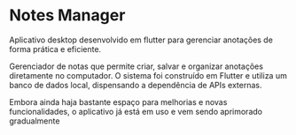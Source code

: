# Notes Manager

Aplicativo desktop desenvolvido em flutter para gerenciar anotações de forma prática e eficiente.

Gerenciador de notas que permite criar, salvar e organizar anotações diretamente no computador. O sistema foi construído em Flutter e utiliza um banco de dados local, dispensando a dependência de APIs externas.

Embora ainda haja bastante espaço para melhorias e novas funcionalidades, o aplicativo já está em uso e vem sendo aprimorado gradualmente
